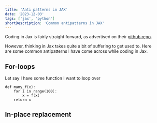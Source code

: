 ```yaml
---
title: 'Anti patterns in JAX'
date: '2023-12-03'
tags: ['jax', 'python']
shortDescription: 'Common antipatterns in JAX'
---
```


Coding in Jax is fairly straight forward, as advertised on their [github repo](https://github.com/google/jax).

However, thinking in Jax takes quite a bit of suffering to get used to. Here are some common antipatterns I have come across while coding in Jax.

## For-loops

Let say I have some function I want to loop over

```
def many_f(x):
    for i in range(100):
        x = f(x)
    return x
```

## In-place replacement

##
